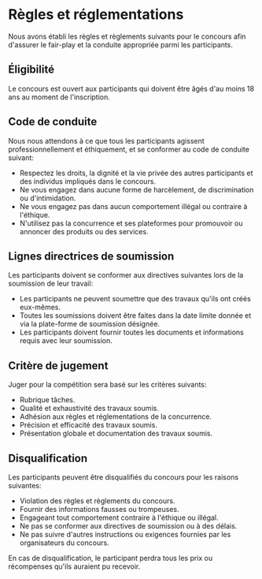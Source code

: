 # Règles et réglementations

Nous avons établi les règles et règlements suivants pour le concours afin d'assurer le fair-play et la conduite appropriée parmi les participants.

## Éligibilité

Le concours est ouvert aux participants qui doivent être âgés d'au moins 18 ans au moment de l'inscription.

## Code de conduite

Nous nous attendons à ce que tous les participants agissent professionnellement et éthiquement, et se conformer au code de conduite suivant:

* Respectez les droits, la dignité et la vie privée des autres participants et des individus impliqués dans le concours.
* Ne vous engagez dans aucune forme de harcèlement, de discrimination ou d'intimidation.
* Ne vous engagez pas dans aucun comportement illégal ou contraire à l'éthique.
* N'utilisez pas la concurrence et ses plateformes pour promouvoir ou annoncer des produits ou des services.

## Lignes directrices de soumission

Les participants doivent se conformer aux directives suivantes lors de la soumission de leur travail:

* Les participants ne peuvent soumettre que des travaux qu'ils ont créés eux-mêmes.
* Toutes les soumissions doivent être faites dans la date limite donnée et via la plate-forme de soumission désignée.
* Les participants doivent fournir toutes les documents et informations requis avec leur soumission.


## Critère de jugement

Juger pour la compétition sera basé sur les critères suivants:

* Rubrique tâches.
* Qualité et exhaustivité des travaux soumis.
* Adhésion aux règles et réglementations de la concurrence.
* Précision et efficacité des travaux soumis.
* Présentation globale et documentation des travaux soumis.

## Disqualification

Les participants peuvent être disqualifiés du concours pour les raisons suivantes:

* Violation des règles et règlements du concours.
* Fournir des informations fausses ou trompeuses.
* Engageant tout comportement contraire à l'éthique ou illégal.
* Ne pas se conformer aux directives de soumission ou à des délais.
* Ne pas suivre d'autres instructions ou exigences fournies par les organisateurs du concours.

En cas de disqualification, le participant perdra tous les prix ou récompenses qu'ils auraient pu recevoir.
